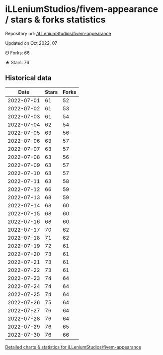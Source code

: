 # iLLeniumStudios/fivem-appearance / stars & forks statistics

Repository url: [/iLLeniumStudios/fivem-appearance](https://github.com/iLLeniumStudios/fivem-appearance)

Updated on Oct 2022, 07

☋ Forks: 66

★ Stars: 76

## Historical data
| Date | Stars | Forks |
|------|-------|-------|
| 2022-07-01 | 61 | 52 | 
| 2022-07-02 | 61 | 53 | 
| 2022-07-03 | 61 | 54 | 
| 2022-07-04 | 62 | 54 | 
| 2022-07-05 | 63 | 56 | 
| 2022-07-06 | 63 | 57 | 
| 2022-07-07 | 63 | 57 | 
| 2022-07-08 | 63 | 56 | 
| 2022-07-09 | 63 | 57 | 
| 2022-07-10 | 63 | 57 | 
| 2022-07-11 | 63 | 58 | 
| 2022-07-12 | 66 | 59 | 
| 2022-07-13 | 68 | 59 | 
| 2022-07-14 | 68 | 60 | 
| 2022-07-15 | 68 | 60 | 
| 2022-07-16 | 68 | 60 | 
| 2022-07-17 | 70 | 62 | 
| 2022-07-18 | 71 | 62 | 
| 2022-07-19 | 72 | 61 | 
| 2022-07-20 | 73 | 61 | 
| 2022-07-21 | 73 | 61 | 
| 2022-07-22 | 73 | 61 | 
| 2022-07-23 | 74 | 64 | 
| 2022-07-24 | 74 | 64 | 
| 2022-07-25 | 74 | 64 | 
| 2022-07-26 | 75 | 64 | 
| 2022-07-27 | 76 | 64 | 
| 2022-07-28 | 76 | 64 | 
| 2022-07-29 | 76 | 65 | 
| 2022-07-30 | 76 | 66 | 


[Detailed charts & statistics for iLLeniumStudios/fivem-appearance](https://reviewgithub.com/rep/iLLeniumStudios/fivem-appearance)

